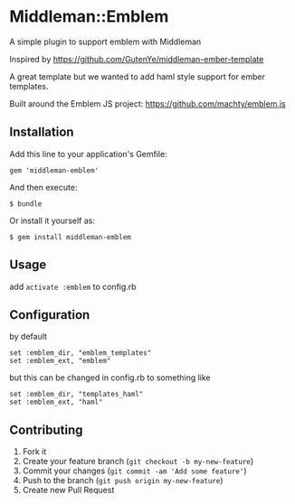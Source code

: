 # Middleman::Emblem

A simple plugin to support emblem with Middleman

Inspired by https://github.com/GutenYe/middleman-ember-template

A great template but we wanted to add haml style support for ember templates.

Built around the Emblem JS project: https://github.com/machty/emblem.js

## Installation

Add this line to your application's Gemfile:

    gem 'middleman-emblem'

And then execute:

    $ bundle

Or install it yourself as:

    $ gem install middleman-emblem

## Usage

add `activate :emblem` to config.rb

## Configuration

by default
    
    set :emblem_dir, "emblem_templates"
    set :emblem_ext, "emblem"

but this can be changed in config.rb to something like

    set :emblem_dir, "templates_haml"
    set :emblem_ext, "haml"

## Contributing

1. Fork it
2. Create your feature branch (`git checkout -b my-new-feature`)
3. Commit your changes (`git commit -am 'Add some feature'`)
4. Push to the branch (`git push origin my-new-feature`)
5. Create new Pull Request
